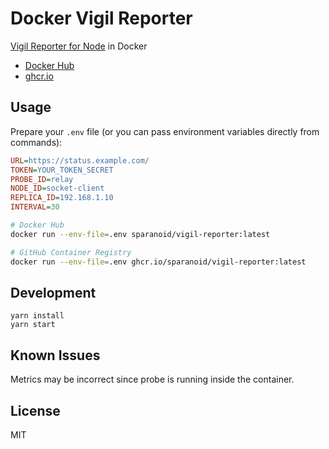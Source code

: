 # Docker Vigil Reporter

[Vigil Reporter for Node](https://github.com/valeriansaliou/node-vigil-reporter) in Docker

- [Docker Hub](https://hub.docker.com/r/sparanoid/vigil-reporter)
- [ghcr.io](https://github.com/users/sparanoid/packages/container/package/vigil-reporter)

## Usage

Prepare your `.env` file (or you can pass environment variables directly from commands):

```ini
URL=https://status.example.com/
TOKEN=YOUR_TOKEN_SECRET
PROBE_ID=relay
NODE_ID=socket-client
REPLICA_ID=192.168.1.10
INTERVAL=30
```

```bash
# Docker Hub
docker run --env-file=.env sparanoid/vigil-reporter:latest

# GitHub Container Registry
docker run --env-file=.env ghcr.io/sparanoid/vigil-reporter:latest
```

## Development

```
yarn install
yarn start
```

## Known Issues

Metrics may be incorrect since probe is running inside the container.

## License

MIT
